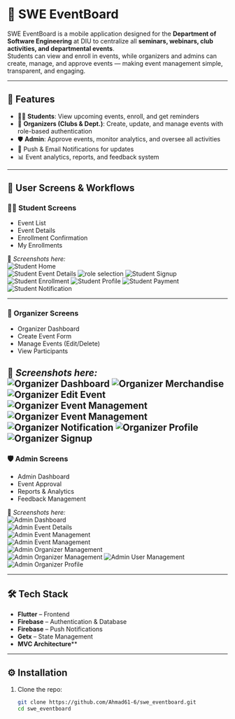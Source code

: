 # 🎉 SWE EventBoard

SWE EventBoard is a mobile application designed for the **Department of Software Engineering** at DIU to centralize all **seminars, webinars, club activities, and departmental events**.  
Students can view and enroll in events, while organizers and admins can create, manage, and approve events — making event management simple, transparent, and engaging.

---

## 🚀 Features
- 👨‍🎓 **Students**: View upcoming events, enroll, and get reminders
- 🎤 **Organizers (Clubs & Dept.)**: Create, update, and manage events with role-based authentication
- 🛡️ **Admin**: Approve events, monitor analytics, and oversee all activities
- 🔔 Push & Email Notifications for updates
- 📊 Event analytics, reports, and feedback system

---

## 📲 User Screens & Workflows

### 🧑‍🎓 Student Screens
- Event List
- Event Details
- Enrollment Confirmation
- My Enrollments

📸 *Screenshots here:*  
![Student Home](screenshots/student/student_dashboard.png)  
![Student Event Details](screenshots/student/s_event_details.png)
![role selection](screenshots/student/role_selection.png)
![Student Signup](screenshots/student/s_signup.png)
![Student Enrollment](screenshots/student/student_enrollments.png)
![Student Profile](screenshots/student/s_profile.png)
![Student Payment](screenshots/student/s_payment.png)
![Student Notification](screenshots/student/s_notify.png)

---

### 🎤 Organizer Screens
- Organizer Dashboard
- Create Event Form
- Manage Events (Edit/Delete)
- View Participants

📸 *Screenshots here:*  
![Organizer Dashboard](screenshots/organizer/o_dashboard.png)
![Organizer Merchandise](screenshots/organizer/o_add_march.png)
![Organizer Edit Event](screenshots/organizer/o_edit_event.png)
![Organizer Event Management](screenshots/organizer/o_events_1.png)
![Organizer Event Management](screenshots/organizer/o_events_2.png)
![Organizer Notification](screenshots/organizer/o_notify.png)
![Organizer Profile](screenshots/organizer/o_profile.png)
![Organizer Signup](screenshots/organizer/o_signup.png)
---

### 🛡️ Admin Screens
- Admin Dashboard
- Event Approval
- Reports & Analytics
- Feedback Management

📸 *Screenshots here:*  
![Admin Dashboard](screenshots/admin/a_dashboard.png)  
![Admin Event Details](screenshots/admin/a_event_details.png)  
![Admin Event Management](screenshots/admin/a_events_1.png)  
![Admin Event Management](screenshots/admin/a_events_2.png)  
![Admin Organizer Management](screenshots/admin/a_org_1.png)  
![Admin Organizer Management](screenshots/admin/a_org_2.png)
![Admin User Management](screenshots/admin/a_users.png)
![Admin Organizer Profile](screenshots/admin/a_profile.png)

---

## 🛠️ Tech Stack
- **Flutter** – Frontend
- **Firebase** – Authentication & Database
- **Firebase** – Push Notifications
- **Getx** – State Management
- **MVC Architecture****

---

## ⚙️ Installation

1. Clone the repo:
   ```bash
   git clone https://github.com/Ahmad61-6/swe_eventboard.git
   cd swe_eventboard
